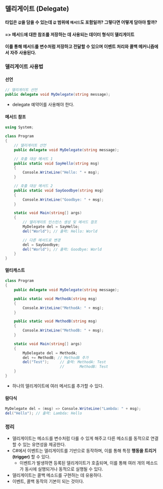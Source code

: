 ## 델리게이트 (Delegate)
#### 타입은 `값`을 담을 수 있는데 `값` 범위에 `메서드`도 포함일까? 그렇다면 어떻게 담아야 할까?
#### => 메서드에 대한 참조를 저장하는 데 사용되는 데이터 형식이 델리게이트
#### 이를 통해 메서드를 변수처럼 저장하고 전달할 수 있으며 이벤트 처리와 콜백 메커니즘에서 자주 사용된다.

### 델리게이트 사용법

#### 선언
```CS
// 델리게이트 선언
public delegate void MyDelegate(string message);
```
- delegate 예약어를 사용해야 한다.

#### 메서드 참조
```cs
using System;

class Program
{
    // 델리게이트 선언
    public delegate void MyDelegate(string message);

    // 호출 대상 메서드 1
    public static void SayHello(string msg)
    {
        Console.WriteLine("Hello: " + msg);
    }

    // 호출 대상 메서드 2
    public static void SayGoodbye(string msg)
    {
        Console.WriteLine("Goodbye: " + msg);
    }

    static void Main(string[] args)
    {
        // 델리게이트 인스턴스 생성 및 메서드 참조
        MyDelegate del = SayHello;
        del("World"); // 출력: Hello: World

        // 다른 메서드로 변경
        del = SayGoodbye;
        del("World"); // 출력: Goodbye: World
    }
}
```

#### 멀티캐스트
```cs
class Program
{
    public delegate void MyDelegate(string message);

    public static void MethodA(string msg)
    {
        Console.WriteLine("MethodA: " + msg);
    }

    public static void MethodB(string msg)
    {
        Console.WriteLine("MethodB: " + msg);
    }

    static void Main(string[] args)
    {
        MyDelegate del = MethodA;
        del += MethodB; // MethodB 추가
        del("Test");     // 출력: MethodA: Test
                         //       MethodB: Test
    }
}
```
- 하나의 델리게이트에 여러 메서드를 추가할 수 있다.

#### 람다식
```cs
MyDelegate del = (msg) => Console.WriteLine("Lambda: " + msg);
del("Hello"); // 출력: Lambda: Hello
```
### 정리
- 델리게이트는 메소드를 변수처럼 다룰 수 있게 해주고 다른 메소드를 동적으로 연결할 수 있는 유연성을 제공한다.  
- C#에서 이벤트는 델리게이트를 기반으로 동작하며, 이를 통해 특정 **행동을 트리거(trigger)** 할 수 있다.
  - 이벤트가 발생하면 등록된 델리게이트가 호출되며, 이를 통해 여러 개의 메소드가 동시에 실행되거나 동적으로 실행될 수 있다.
- 델리게이트는 콜백 메소드를 구현하는 데 유용하다.
- 이벤트, 콜백 동작의 기본이 되는 것이다.
